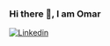 ### Hi there 👋, I am Omar 
[![Linkedin](https://img.shields.io/badge/-omar%20alles-blue?style=flat-square&logo=Linkedin&logoColor=white&link=https://www.linkedin.com/in/omar-alles/)](https://www.linkedin.com/in/omar-alles/)
